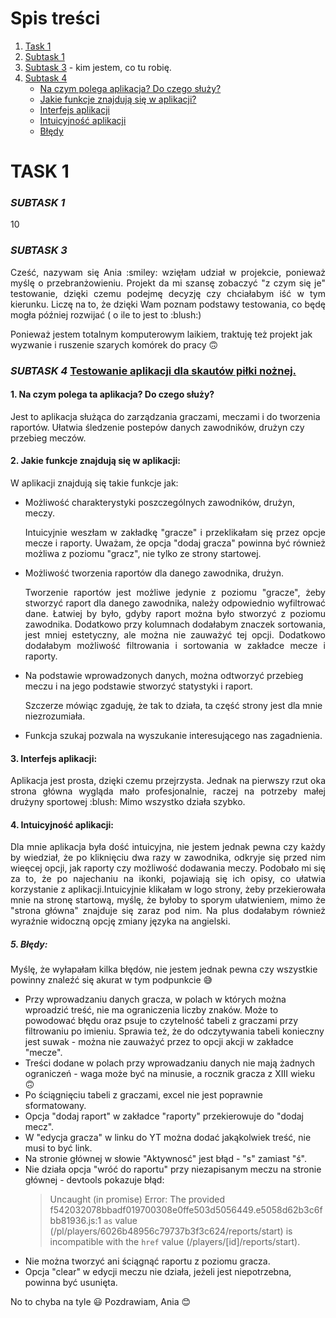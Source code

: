 # **Spis treści**
1. [Task 1](https://github.com/AnnaMatysiak91/challenge_portfolio_AniaMatysiak/edit/main/README.md#task-1)
2. [Subtask 1](https://github.com/AnnaMatysiak91/challenge_portfolio_AniaMatysiak/edit/main/README.md#subtask-1)
3. [Subtask 3](https://github.com/AnnaMatysiak91/challenge_portfolio_AniaMatysiak/edit/main/README.md#subtask-3) - kim jestem, co tu robię. 
4. [Subtask 4](https://github.com/AnnaMatysiak91/challenge_portfolio_AniaMatysiak/edit/main/README.md#subtask-4)
   * [Na czym polega aplikacja? Do czego służy?](https://github.com/AnnaMatysiak91/challenge_portfolio_AniaMatysiak/edit/main/README.md#1-na-czym-polega-ta-aplikacja-do-czego-s%C5%82u%C5%BCy)
   * [Jakie funkcje znajdują się w aplikacji?](https://github.com/AnnaMatysiak91/challenge_portfolio_AniaMatysiak/edit/main/README.md#2-jakie-funkcje-znajduj%C4%85-si%C4%99-w-aplikacji)
   * [Interfejs aplikacji](https://github.com/AnnaMatysiak91/challenge_portfolio_AniaMatysiak/edit/main/README.md#3-interfejs-aplikacji)
   * [Intuicyjność aplikacji](https://github.com/AnnaMatysiak91/challenge_portfolio_AniaMatysiak/edit/main/README.md#4-intuicyjno%C5%9B%C4%87-aplikacji)
   * [Błędy](https://github.com/AnnaMatysiak91/challenge_portfolio_AniaMatysiak/edit/main/README.md#5-b%C5%82%C4%99dy)

# **TASK 1**
### _SUBTASK 1_
10 
### _SUBTASK 3_

<p align="justify">
Cześć, nazywam się Ania :smiley: wzięłam udział w projekcie, ponieważ myślę o przebranżowieniu. Projekt da mi szansę zobaczyć "z czym się je" testowanie,  dzięki czemu podejmę decyzję czy chciałabym iść w tym kierunku. Liczę na to, że dzięki Wam poznam podstawy testowania, co będę mogła później rozwijać 
( o ile to jest to :blush:)</p>

Ponieważ jestem totalnym komputerowym laikiem, traktuję też projekt jak wyzwanie i ruszenie szarych komórek do pracy	:upside_down_face:

### _SUBTASK 4_ [Testowanie aplikacji dla skautów piłki nożnej.](https://scouts-test.futbolkolektyw.pl/pl)

#### 1. Na czym polega ta aplikacja? Do czego służy?
Jest to aplikacja służąca do zarządzania graczami, meczami i do tworzenia raportów. Ułatwia śledzenie postepów danych zawodników, drużyn czy przebieg meczów. 

#### 2. Jakie funkcje znajdują się w aplikacji:
W aplikacji znajdują się takie funkcje jak:
  * Możliwość charakterystyki poszczególnych zawodników, drużyn, meczy. 
  
    <p align="justify">Intuicyjnie weszłam w zakładkę "gracze" i przeklikałam się przez opcje mecze i raporty. Uważam, że opcja "dodaj gracza" powinna być również możliwa z poziomu "gracz", nie tylko ze strony startowej.</p> 
    
  * Możliwość tworzenia raportów dla danego zawodnika, drużyn.
  
    <p align="justify">Tworzenie raportów jest możliwe jedynie z poziomu "gracze", żeby stworzyć raport dla danego zawodnika, należy odpowiednio wyfiltrować dane. Łatwiej by było, gdyby raport można było stworzyć z poziomu zawodnika. Dodatkowo przy kolumnach dodałabym znaczek sortowania, jest mniej estetyczny, ale można nie zauważyć tej opcji. Dodatkowo dodałabym możliwość filtrowania i sortowania w zakładce mecze i raporty.</p> 
    
  * Na podstawie wprowadzonych danych, można odtworzyć przebieg meczu i na jego podstawie stworzyć statystyki i raport.
  
    Szczerze mówiąc zgaduję, że tak to działa, ta część strony jest dla mnie niezrozumiała. 
    
  * Funkcja szukaj pozwala na wyszukanie interesującego nas zagadnienia. 

#### 3. Interfejs aplikacji:
<p align="justify">Aplikacja jest prosta, dzięki czemu przejrzysta. Jednak na pierwszy rzut oka strona główna wygląda mało profesjonalnie, raczej na potrzeby małej drużyny sportowej :blush: Mimo wszystko działa szybko.</p>  

#### 4. Intuicyjność aplikacji:
<p align="justify">Dla mnie aplikacja była dość intuicyjna, nie jestem jednak pewna czy każdy by wiedział, że po kliknięciu dwa razy w zawodnika, odkryje się przed nim wieęcej opcji, jak raporty czy możliwość dodawania meczy. Podobało mi się za to, że po najechaniu na ikonki, pojawiają się ich opisy, co ułatwia korzystanie z aplikacji.Intuicyjnie klikałam w logo strony, żeby przekierowała mnie na stronę startową, myślę, że byłoby to sporym ułatwieniem, mimo że "strona główna" znajduje się zaraz pod nim. Na plus dodałabym również wyraźnie widoczną opcję zmiany języka na angielski.</p> 

##### 5. Błędy:
Myślę, że wyłapałam kilka błędów, nie jestem jednak pewna czy wszystkie powinny znaleźć się akurat w tym podpunkcie :sweat_smile:
  * Przy wprowadzaniu danych gracza, w polach w których można wproadzić treść, nie ma ograniczenia liczby znaków. Może to powodować błędu oraz psuje to czytelność
    tabeli z graczami przy filtrowaniu po imieniu. Sprawia też, że do odczytywania tabeli konieczny jest suwak - można nie zauważyć przez to opcji akcji w zakładce
    "mecze".
  * Treści dodane w polach przy wprowadzaniu danych nie mają żadnych ograniczeń - waga może być na minusie, a rocznik gracza z XIII wieku :upside_down_face:
  * Po ściągnięciu tabeli z graczami, excel nie jest poprawnie sformatowany. 
  * Opcja "dodaj raport" w zakładce "raporty" przekierowuje do "dodaj mecz".
  * W "edycja gracza" w linku do YT można dodać jakąkolwiek treść, nie musi to być link.
  * Na stronie głównej w słowie "Aktywnosć" jest błąd - "s" zamiast "ś". 
  * Nie działa opcja "wróć do raportu" przy niezapisanym meczu na stronie głównej - devtools pokazuje błąd:
    >Uncaught (in promise) Error: The provided f542032078bbadf019700308e0ffe503d5056449.e5058d62b3c6fbb81936.js:1 `as` value  (/pl/players/6026b48956c79737b3f3c624/reports/start) is incompatible with the `href` value (/players/[id]/reports/start).
  * Nie można tworzyć ani ściągnąć raportu z poziomu gracza.
  * Opcja "clear" w edycji meczu nie działa, jeżeli jest niepotrzebna, powinna być usunięta. 

No to chyba na tyle :smiley: Pozdrawiam, Ania :blush:
